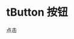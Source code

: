 # tButton 按钮

<tButton type="success">点击</tButton>

<script setup>
    import tButton from '../../packages/button/index.vue'
</script>